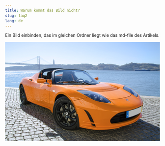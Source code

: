 ```yaml
---
title: Warum kommt das Bild nicht?
slug: faq2
lang: de
---
```


Ein Bild einbinden, das im gleichen Ordner liegt wie das md-file des Artikels.

![tesla](tesla_roadster.jpg)
